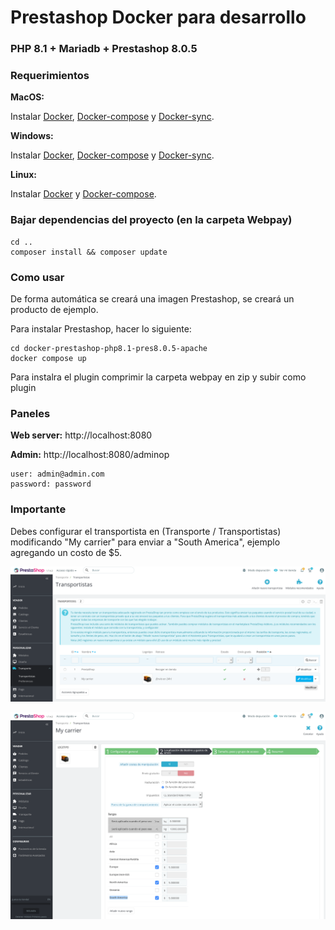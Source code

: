 #  Prestashop Docker para desarrollo

### PHP 8.1 + Mariadb + Prestashop 8.0.5

### Requerimientos

**MacOS:**

Instalar [Docker](https://docs.docker.com/docker-for-mac/install/), [Docker-compose](https://docs.docker.com/compose/install/#install-compose) y [Docker-sync](https://docker-sync.readthedocs.io/en/latest/).

**Windows:**

Instalar [Docker](https://docs.docker.com/docker-for-windows/install/), [Docker-compose](https://docs.docker.com/compose/install/#install-compose) y [Docker-sync](https://docker-sync.readthedocs.io/en/latest/).

**Linux:**

Instalar [Docker](https://docs.docker.com/engine/installation/linux/docker-ce/ubuntu/) y [Docker-compose](https://docs.docker.com/compose/install/#install-compose).

### Bajar dependencias del proyecto (en la carpeta Webpay)

```
cd ..
composer install && composer update
```

### Como usar

De forma automática se creará una imagen Prestashop, se creará un producto de ejemplo.

Para instalar Prestashop, hacer lo siguiente:

```
cd docker-prestashop-php8.1-pres8.0.5-apache
docker compose up
```

Para instalra el plugin comprimir la carpeta webpay en zip y subir como plugin

### Paneles

**Web server:** http://localhost:8080

**Admin:** http://localhost:8080/adminop

    user: admin@admin.com
    password: password


### Importante

Debes configurar el transportista en (Transporte / Transportistas) modificando "My carrier" para enviar a "South America", ejemplo agregando un costo de $5.

![transporte1](img/transporte1.png)

![transporte2](img/transporte2.png)
